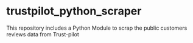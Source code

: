 # trustpilot_python_scraper
This repository includes a Python Module to scrap the public customers reviews data from Trust-pilot

